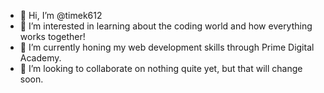 - 👋 Hi, I’m @timek612
- 👀 I’m interested in learning about the coding world and how everything works together!
- 🌱 I’m currently honing my web development skills through Prime Digital Academy. 
- 💞️ I’m looking to collaborate on nothing quite yet, but that will change soon.

<!---
timek612/timek612 is a ✨ special ✨ repository because its `README.md` (this file) appears on your GitHub profile.
You can click the Preview link to take a look at your changes.
--->
